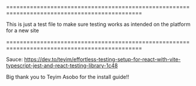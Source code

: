==============================================================================================

This is just a test file to make sure testing works as intended on the platform for a new site

==============================================================================================

Sauce: https://dev.to/teyim/effortless-testing-setup-for-react-with-vite-typescript-jest-and-react-testing-library-1c48

Big thank you to Teyim Asobo for the install guide!!
